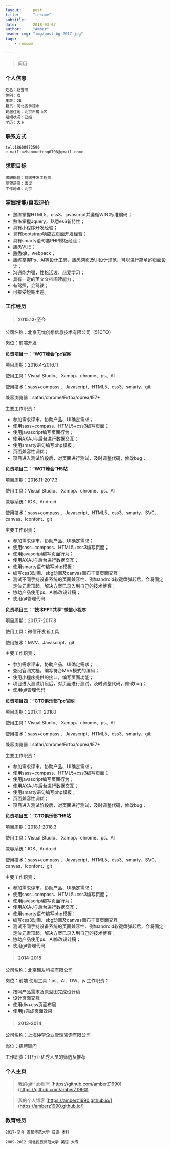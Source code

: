 ```yaml
---
layout:     post
title:      "resume"
subtitle:   ''
date:       2018-03-07
author:     "Amber"
header-img: "img/post-bg-2017.jpg"
tags:
    - resume

---
```

>简历

### 个人信息 ###
    姓名：赵雪峰
    性别：女
    年龄：28
    籍贯：河北省承德市
    现居住地：北京市房山区
    婚姻状况：已婚
    学历：大专

### 联系方式 ###
    tel:18600972590
    e-mail:<zhaoxuefeng0708@gmail.com>

### 求职目标 ###
    求职岗位：前端开发工程师
    期望薪资：面议
    工作地点：北京

### 掌握技能/自我评价 ###
- 熟练掌握HTML5、css3、javascript并遵循W3C标准编码；
- 熟练掌握Jquery，熟悉es6新特性；
- 具有小程序开发经验；
- 具有bootstrap响应式页面开发经验；
- 具有smarty语句套PHP模板经验；
- 熟悉VUE；
- 熟悉git、webpack；
- 熟练掌握Ps、AI等设计工具，熟悉网页及UI设计规范，可以进行简单的页面设计；
- 沟通能力强，性格活泼，热爱学习；
- 具有一定的英文文档阅读能力；
- 有驾照，会驾驶；
- 可接受短期出差。
### 工作经历 ###

 > #### **2015.12-至今** ####
 
 公司名称：北京无忧创想信息技术有限公司（51CTO）

 岗位：前端开发
 
 **负责项目一：“WOT峰会”pc官网**
 
 项目周期：2016.4-2016.11

 使用工具：Visual Studio、 Xampp、chrome、ps、AI

 使用技术：sass+compass 、Javascript、HTML5、css3、smarty、git

 兼容浏览器：safari/chrome/Firfox/oprea/IE7+

 主要工作职责：

- 参加需求评审，协助产品、UI确定需求；
- 使用sass+compass、HTML5+css3编写页面；
- 使用javascript编写页面行为；
- 使用AXAJ与后台进行数据交互；
- 使用smarty语句编写php模板；
- 页面兼容性调优；
- 项目进入测试阶段后，对页面进行测试，及时调整代码，修改bug；

 **负责项目二：“WOT峰会”H5站**
 
 项目周期：2016.11-2017.3

 使用工具：Visual Studio、 Xampp、chrome、ps、AI

 兼容系统：IOS、Android

 使用技术：sass+compass 、Javascript、HTML5、css3、smarty、SVG、canvas、iconfont、git

 主要工作职责：

- 参加需求评审，协助产品、UI确定需求；
- 使用sass+compass、HTML5+css3编写页面；
- 使用javascript编写页面行为；
- 使用AXAJ与后台进行数据交互；
- 使用smarty语句编写php模板；
- 编写css3动画、sbg动画及canvas画布丰富页面交互；
- 测试不同手持设备系统的页面兼容性、例如android软键盘弹起后，会将固定定位元素顶起，解决方案已录入到自己的技术博客；
- 协助产品使用ps、AI修改设计稿；
- 使用git管理代码

 **负责项目三：“技术PPT共享”微信小程序**
 
 项目周期：2017.7-2017.8

 使用工具：微信开发者工具

 使用技术：MVV、Javascript、git

 主要工作职责：

- 参加需求评审，协助产品、UI确定需求；
- 查阅官网文档，编写符合MVV模式的编码；
- 使用小程序提供的接口，编写页面功能；
- 项目进入测试阶段后，对页面进行测试，及时调整代码，修改bug；
- 使用git管理代码

 **负责项目四：“CTO俱乐部”pc官网**
 
 项目周期：2017.11-2018.1

 使用工具：Visual Studio、 Xampp、chrome、ps、AI

 使用技术：sass+compass 、Javascript、HTML5、css3、smarty、git

 兼容浏览器：safari/chrome/Firfox/oprea/IE7+

 主要工作职责：

- 参加需求评审，协助产品、UI确定需求；
- 使用sass+compass、HTML5+css3编写页面；
- 使用javascript编写页面行为；
- 使用AXAJ与后台进行数据交互；
- 使用smarty语句编写php模板；
- 页面兼容性调优；
- 项目进入测试阶段后，对页面进行测试，及时调整代码，修改bug；

 **负责项目五：“CTO俱乐部”H5站**
 
 项目周期：2018.1-2018.3

 使用工具：Visual Studio、 Xampp、chrome、ps、AI

 兼容系统：IOS、Android

 使用技术：sass+compass 、Javascript、HTML5、css3、smarty、SVG、canvas、iconfont、git

 主要工作职责：

- 参加需求评审，协助产品、UI确定需求；
- 使用sass+compass、HTML5+css3编写页面；
- 使用javascript编写页面行为；
- 使用AXAJ与后台进行数据交互；
- 使用smarty语句编写php模板；
- 编写css3动画、sbg动画及canvas画布丰富页面交互；
- 测试不同手持设备系统的页面兼容性、例如android软键盘弹起后，会将固定定位元素顶起，解决方案已录入到自己的技术博客；
- 协助产品使用ps、AI修改设计稿；
- 使用git管理代码
> #### **2014-2015** ####

 公司名称：北京瑞友科技有限公司

 岗位：前端
 使用工具：ps、AI、DW、js
 工作职责：
 
 - 按照产品需求及原型图完成设计稿
 - 设计页面交互
 - 使用div+css页面布局
 - 使用js完成页面效果

> #### **2013-2014** ####

公司名称：上海仲望企业管理咨询有限公司

岗位：招聘顾问

工作职责：IT行业优秀人员的筛选及推荐


### 个人主页 ###

>我的gitHub账号 [https://github.com/amberZ1990](https://github.com/amberZ1990)

>我的个人博客   [https://amberz1990.github.io/](https://amberz1990.github.io/)

### 教育经历 ###


    2017-至今 首都师范大学 日语 本科

    2009-2012 河北民族师范大学 英语 大专
